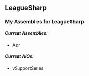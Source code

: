 ## LeagueSharp
### My Assemblies for LeagueSharp

##### Current Assemblies: 
- Azir

##### Current AIOs: 
- vSupportSeries
